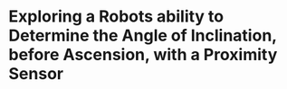 # Exploring a Robots ability to Determine the Angle of Inclination, before Ascension, with a Proximity Sensor
